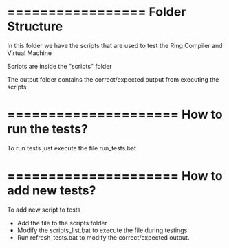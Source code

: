 =================
Folder Structure
=================

In this folder we have the scripts that are used to test the Ring Compiler and Virtual Machine

Scripts are inside the "scripts" folder

The output folder contains the correct/expected output from executing the scripts

=====================
How to run the tests?
=====================

To run tests just execute the file run_tests.bat

=====================
How to add new tests?
=====================

To add new script to tests

* Add the file to the scripts folder
* Modify the scripts_list.bat to execute the file during testings
* Run refresh_tests.bat to modify the correct/expected output.